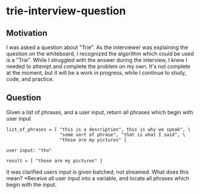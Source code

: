 # trie-interview-question

## Motivation

I was asked a question about "Trie". As the interviewer was explaining the question on the whiteboard, I recognized the algorithm which could be used is a "Trie". While I struggled with the answer during the interview, I knew I needed to attempt and complete the problem on my own. It's not complete at the moment, but it will be a work in progress, while I continue to study, code, and practice.

## Question

Given a list of phrases, and a user input, return all phrases which begin with user input 

```
list_of_phrases = [ "this is a description", this is why we speak", \
                    "some sort of phrase", "that is what I said", \
                    "those are my pictures" ] 
```

```
user input: "tho"
```

```
result = [ "those are my pictures" ]
```

It was clarified users input is given batched; not streamed. What does this mean? *Receive all user input into a variable, and locate all phrases which begin with the input.

